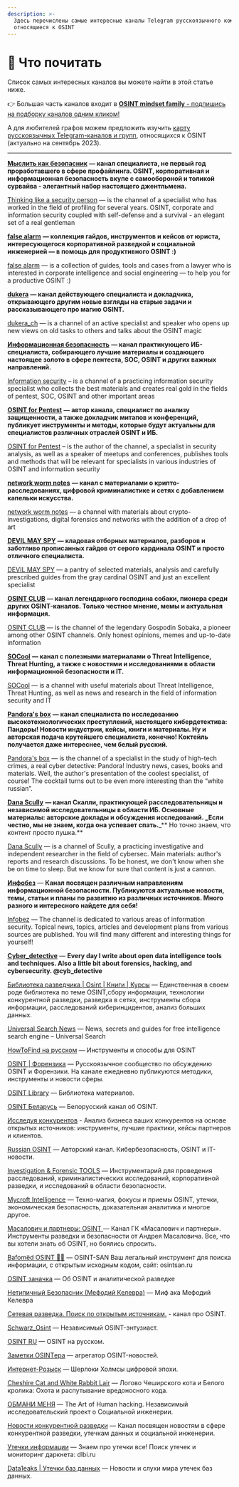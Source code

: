 ```yaml
---
description: >-
  Здесь перечислены самые интересные каналы Telegram русскоязычного коммьюнити,
  относящиеся к OSINT
---
```


# 📰 Что почитать

Список самых интересных каналов вы можете найти в этой статье ниже.

👉 Большая часть каналов входит в [**OSINT mindset family** - подпишись на подборку каналов одним кликом!](https://family.osint-mindset.com/)

А для любителей графов можем предложить изучить [карту русскоязычных Telegram-каналов и групп](https://soxoj.com/CIS-Osint-Community/), относящихся к OSINT (актуально на сентябрь 2023).

***

[**Мыслить как безопасник**](https://t.me/artemov\_security) **— канал специалиста, не первый год проработавшего в сфере профайлинга. OSINT, корпоративная и информационная безопасность вкупе с самообороной и толикой сурвайва - элегантный набор настоящего джентльмена.**

[Thinking like a security person](https://t.me/artemov\_security) — is the channel of a specialist who has worked in the field of profiling for several years. OSINT, corporate and information security coupled with self-defense and a survival - an elegant set of a real gentleman

[**false alarm**](https://t.me/alarm\_vali) **— коллекция гайдов, инструментов и кейсов от юриста, интересующегося корпоративной разведкой и социальной инженерией — в помощь для продуктивного OSINT :)**

[false alarm](https://t.me/alarm\_vali) — is a collection of guides, tools and cases from a lawyer who is interested in corporate intelligence and social engineering — to help you for a productive OSINT :)

[**dukera**](https://t.me/dukera\_ch) **— канал действующего специалиста и докладчика, открывающего другим новые взгляды на старые задачи и рассказывающего про магию OSINT.**

[dukera\_ch](https://t.me/dukera\_ch) — is a channel of an active specialist and speaker who opens up new views on old tasks to others and talks about the OSINT magic

[**Информационная безопасность**](https://t.me/cybersecurity\_for\_all) **— канал практикующего ИБ-специалиста, собирающего лучшие материалы и создающего настоящее золото в сфере пентеста, SOC, OSINT и других важных направлений.**

[Information security](https://t.me/cybersecurity\_for\_all) – is a channel of a practicing information security specialist who collects the best materials and creates real gold in the fields of pentest, SOC, OSINT and other important areas

[**OSINT for Pentest**](https://t.me/osintfp) **— автор канала, специалист по анализу защищенности, а также докладчик митапов и конференций, публикует инструменты и методы, которые будут актуальны для специалистов различных отраслей OSINT и ИБ.**

[OSINT for Pentest](https://t.me/osintfp) – is the author of the channel, a specialist in security analysis, as well as a speaker of meetups and conferences, publishes tools and methods that will be relevant for specialists in various industries of OSINT and information security

[**network worm notes**](https://t.me/nwnotes) **— канал с материалами о крипто-расследованиях, цифровой криминалистике и сетях с добавлением капельки искусства.**

[network worm notes](https://t.me/nwnotes) — a channel with materials about crypto-investigations, digital forensics and networks with the addition of a drop of art

[**DEVIL MAY SPY**](https://t.me/+WP9EpKSnNScxYzAy) **— кладовая отборных материалов, разборов и заботливо прописанных гайдов от серого кардинала OSINT и просто отличного специалиста.**

[DEVIL MAY SPY](https://t.me/+WP9EpKSnNScxYzAy) — a pantry of selected materials, analysis and carefully prescribed guides from the gray cardinal OSINT and just an excellent specialist

[**OSINT CLUB**](https://t.me/osint\_club\_channel) **— канал легендарного господина собаки, пионера среди других OSINT-каналов. Только честное мнение, мемы и актуальная информация.**

[OSINT CLUB](https://t.me/osint\_club\_channel) — is the channel of the legendary Gospodin Sobaka, a pioneer among other OSINT channels. Only honest opinions, memes and up-to-date information

[**SOCool**](https://t.me/SOCool) **— канал с полезными материалами о Threat Intelligence, Threat Hunting, а также с новостями и исследованиями в области информационной безопасности и IT.**

[SOCool](https://t.me/SOCool) — is a channel with useful materials about Threat Intelligence, Threat Hunting, as well as news and research in the field of information security and IT

[**Pandora's box**](https://t.me/pandora\_intelligence) **— канал специалиста по исследованию высокотехнологических преступлений, настоящего кибердетектива: Пандоры! Новости индустрии, кейсы, книги и материалы. Ну и авторская подача крутейшего специалиста, конечно! Коктейль получается даже интереснее, чем белый русский.**

[Pandora's box](https://t.me/pandora\_intelligence) — is the channel of a specialist in the study of high-tech crimes, a real cyber detective: Pandora! Industry news, cases, books and materials. Well, the author's presentation of the coolest specialist, of course! The cocktail turns out to be even more interesting than the “white russian”.

[**Dana Scully**](https://t.me/xbshsuwiow83) **— канал Скалли, практикующей расследовательницы и независимой исследовательницы в области ИБ. Основные материалы: авторские доклады и обсуждения исследований. \_Если честно, мы не знаем, когда она успевает спать.**\_\*\* Но точно знаем, что контент просто пушка.\*\*

[Dana Scully](https://t.me/xbshsuwiow83) — is a channel of Scully, a practicing investigative and independent researcher in the field of cybersec. Main materials: author's reports and research discussions. To be honest, we don't know when she be on time to sleep. But we know for sure that content is just a cannon.

[**Инфобез**](https://t.me/infobase999) — **Канал посвящен различным направлениям информационной безопасности. Публикуются актуальные новости, темы, статьи и планы по развитию из различных источников. Много разного и интересного найдете для себя!**

[Infobez](https://t.me/infobase999) — The channel is dedicated to various areas of information security. Topical news, topics, articles and development plans from various sources are published. You will find many different and interesting things for yourself!

[**Cyber\_detective**](https://t.me/cybdetective) — **Every day I write about open data intelligence tools and techniques. Also a little bit about forensics, hacking, and cybersecurity. @cyb\_detective**

[Библиотека разведчика | Osint | Книги | Курсы](https://t.me/books\_osint) — Единственная в своем роде библиотека по теме OSINT,сбору информации, технологии конкурентной разведки, разведка в сетях, инструменты сбора информации, расследований киберинцидентов, анализ больших данных.

[Universal Search News](https://t.me/UniversalSearchNews) — News, secrets and guides for free intelligence search engine – Universal Search

[HowToFind на русском](https://t.me/HowToFind) — Инструменты и способы для OSINT

[OSINT | Форензика](https://t.me/osintkanal) — Русскоязычное сообщество по обсуждению OSINT и Форензики. На канале ежедневно публикуются методики, инструменты и новости сферы.

[OSINT Library](https://t.me/OSINT\_Library) — Библиотека материалов.

[OSINT Беларусь](https://t.me/osintby) — Белорусский канал об OSINT.

[Исследуя конкурентов](https://t.me/business\_cons) - Анализ бизнеса ваших конкурентов на основе открытых источников: инструменты, лучшие практики, кейсы партнеров и клиентов.

[Russian OSINT](https://t.me/Russian\_OSINT) — Авторский канал. Кибербезопасность, OSINT и IT-новости.

[Investigation & Forensic TOOLS](https://t.me/forensictools) — Инструментарий для проведения расследований, криминалистических исследований, корпоративной разведки, и исследований в области безопасности.

[Mycroft Intelligence](https://t.me/mycroftintel) — Техно-магия, фокусы и приемы OSINT, утечки, экономическая безопасность, доказательная аналитика и многое другое.

[Масалович и партнеры: OSINT ](https://t.me/maspartners)— Канал ГК «Масалович и партнеры». Инструменты разведки и безопасности от Андрея Масаловича. Все, что вы хотели знать об OSINT, но боялись спросить.

[Bafomёd OSINT 🎅🏼](https://t.me/osint\_san\_framework) — OSINT-SAN Ваш легальный инструмент для поиска информации, с открытым исходным кодом, сайт: osintsan.ru

[OSINT заначка](https://t.me/osint\_box) — Об OSINT и аналитической разведке

[Нетипичный Безопасник (Мефодий Келевра)](https://t.me/tmgroupsecurity) — Миф ака Мефодий Келевра

[Сетевая разведка. Поиск по открытым источникам.](https://t.me/osint\_rf\_lib) - канал про OSINT.

[Schwarz\_Osint](https://t.me/Schwarz\_Osint) — Независимый OSINT-энтузиаст.

[OSINT RU](https://t.me/osint\_rus\_channel) — OSINT на русском.

[Заметки OSINTера](https://t.me/osint\_data) — агрегатор OSINT-новостей.

[Интернет-Розыск](https://t.me/irozysk) — Шерлоки Холмсы цифровой эпохи.

[Cheshire Cat and White Rabbit Lair](https://t.me/CheshireCatandWhiteRabbitLair) — Логово Чеширского кота и Белого кролика: Охота и распутывание вредоносного кода.

[ОБМАНИ МЕНЯ](https://t.me/human\_hacking) — The Art of Human hacking. Независимый исследовательский проект о Социальной инженерии. 

[Новости конкурентной разведки](https://t.me/ci\_newsblock) — Канал посвящен новостям в сфере конкурентной разведки, утечкам данных и социальной инженерии.

[Утечки информации](https://t.me/dataleak) — Знаем про утечки все! Поиск утечек и мониторинг даркнета: dlbi.ru

[Data1eaks | Утечки баз данных](https://t.me/data1eaks) — Новости и слухи мира утечек баз данных.
